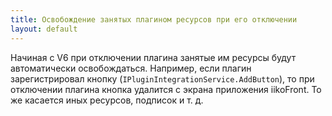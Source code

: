 ```yaml
---
title: Освобождение занятых плагином ресурсов при его отключении
layout: default
---
```

Начиная с V6 при отключении плагина занятые им ресурсы будут автоматически освобождаться. Например, если плагин зарегистрировал кнопку (`IPluginIntegrationService.AddButton`), то при отключении плагина кнопка удалится с экрана приложения iikoFront. То же касается иных ресурсов, подписок и т. д.